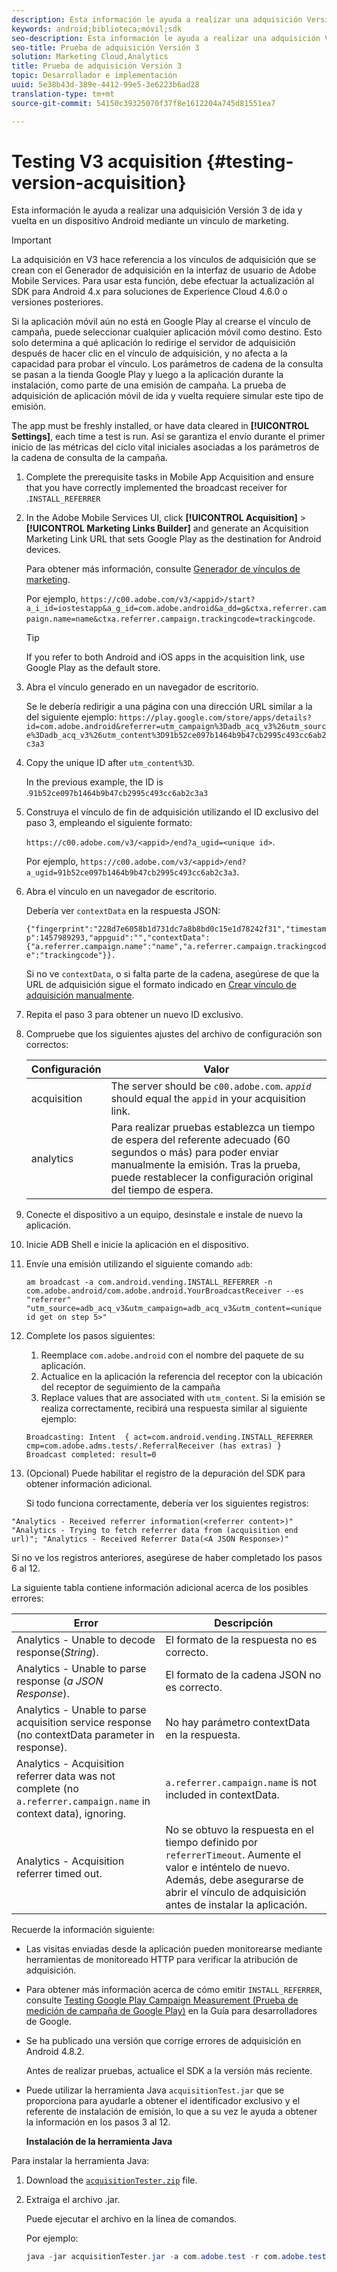 ```yaml
---
description: Esta información le ayuda a realizar una adquisición Versión 3 de ida y vuelta en un dispositivo Android mediante un vínculo de marketing.
keywords: android;biblioteca;móvil;sdk
seo-description: Esta información le ayuda a realizar una adquisición Versión 3 de ida y vuelta en un dispositivo Android mediante un vínculo de marketing.
seo-title: Prueba de adquisición Versión 3
solution: Marketing Cloud,Analytics
title: Prueba de adquisición Versión 3
topic: Desarrollador e implementación
uuid: 5e38b43d-389e-4412-99e5-3e6223b6ad28
translation-type: tm+mt
source-git-commit: 54150c39325070f37f8e1612204a745d81551ea7

---
```



# Testing V3 acquisition {#testing-version-acquisition}

Esta información le ayuda a realizar una adquisición Versión 3 de ida y vuelta en un dispositivo Android mediante un vínculo de marketing.

>[!IMPORTANT]
>
>La adquisición en V3 hace referencia a los vínculos de adquisición que se crean con el Generador de adquisición en la interfaz de usuario de Adobe Mobile Services. Para usar esta función, debe efectuar la actualización al SDK para Android 4.x para soluciones de Experience Cloud 4.6.0 o versiones posteriores.

Si la aplicación móvil aún no está en Google Play al crearse el vínculo de campaña, puede seleccionar cualquier aplicación móvil como destino. Esto solo determina a qué aplicación lo redirige el servidor de adquisición después de hacer clic en el vínculo de adquisición, y no afecta a la capacidad para probar el vínculo. Los parámetros de cadena de la consulta se pasan a la tienda Google Play y luego a la aplicación durante la instalación, como parte de una emisión de campaña. La prueba de adquisición de aplicación móvil de ida y vuelta requiere simular este tipo de emisión.

The app must be freshly installed, or have data cleared in **[!UICONTROL Settings]**, each time a test is run. Así se garantiza el envío durante el primer inicio de las métricas del ciclo vital iniciales asociadas a los parámetros de la cadena de consulta de la campaña.

1. Complete the prerequisite tasks in Mobile App Acquisition and ensure that you have correctly implemented the broadcast receiver for .[](/help/android/acquisition-main/acquisition.md)`INSTALL_REFERRER`
1. In the Adobe Mobile Services UI, click  **[!UICONTROL Acquisition]** &gt; **[!UICONTROL Marketing Links Builder]** and generate an Acquisition Marketing Link URL that sets Google Play as the destination for Android devices.

   Para obtener más información, consulte [Generador de vínculos de marketing](/help/using/acquisition-main/c-marketing-links-builder/c-marketing-links-builder.md).

   Por ejemplo, `https://c00.adobe.com/v3/<appid>/start?a_i_id=iostestapp&a_g_id=com.adobe.android&a_dd=g&ctxa.referrer.campaign.name=name&ctxa.referrer.campaign.trackingcode=trackingcode`.

   >[!TIP]
   >
   >If you refer to both Android and iOS apps in the acquisition link, use Google Play as the default store.

1. Abra el vínculo generado en un navegador de escritorio.

   Se le debería redirigir a una página con una dirección URL similar a la del siguiente ejemplo:
   `https://play.google.com/store/apps/details?id=com.adobe.android&referrer=utm_campaign%3Dadb_acq_v3%26utm_source%3Dadb_acq_v3%26utm_content%3D91b52ce097b1464b9b47cb2995c493cc6ab2c3a3`

1. Copy the unique ID after `utm_content%3D`.

   In the previous example, the ID is .`91b52ce097b1464b9b47cb2995c493cc6ab2c3a3`

1. Construya el vínculo de fin de adquisición utilizando el ID exclusivo del paso 3, empleando el siguiente formato:

   `https://c00.adobe.com/v3/<appid>/end?a_ugid=<unique id>`.

   Por ejemplo, `https://c00.adobe.com/v3/<appid>/end?a_ugid=91b52ce097b1464b9b47cb2995c493cc6ab2c3a3`.

1. Abra el vínculo en un navegador de escritorio.

   Debería ver `contextData` en la respuesta JSON:

   `{"fingerprint":"228d7e6058b1d731dc7a8b8bd0c15e1d78242f31","timestamp":1457989293,"appguid":"","contextData":{"a.referrer.campaign.name":"name","a.referrer.campaign.trackingcode":"trackingcode"}}.`

   Si no ve `contextData`, o si falta parte de la cadena, asegúrese de que la URL de adquisición sigue el formato indicado en [Crear vínculo de adquisición manualmente](/help/using/acquisition-main/c-marketing-links-builder/acquisition-link-manual.md).
1. Repita el paso 3 para obtener un nuevo ID exclusivo.
1. Compruebe que los siguientes ajustes del archivo de configuración son correctos:

   | Configuración | Valor |
   |--- |--- |
   | acquisition | The server should be `c00.adobe.com`.   *`appid`*  should equal the `appid`  in your acquisition link. |
   | analytics | Para realizar pruebas establezca un tiempo de espera del referente adecuado (60 segundos o más) para poder enviar manualmente la emisión. Tras la prueba, puede restablecer la configuración original del tiempo de espera. |

1. Conecte el dispositivo a un equipo, desinstale e instale de nuevo la aplicación.
1. Inicie ADB Shell e inicie la aplicación en el dispositivo.
1. Envíe una emisión utilizando el siguiente comando `adb`: 

   `am broadcast -a com.android.vending.INSTALL_REFERRER -n com.adobe.android/com.adobe.android.YourBroadcastReceiver --es "referrer" "utm_source=adb_acq_v3&utm_campaign=adb_acq_v3&utm_content=<unique id get on step 5>"`

1. Complete los pasos siguientes:
   1. Reemplace `com.adobe.android` con el nombre del paquete de su aplicación.
   1.  Actualice en la aplicación la referencia del receptor con la ubicación del receptor de seguimiento de la campaña
   1. Replace values that are associated with `utm_content`.
   Si la emisión se realiza correctamente, recibirá una respuesta similar al siguiente ejemplo:

   `Broadcasting: Intent 
{ act=com.android.vending.INSTALL_REFERRER cmp=com.adobe.adms.tests/.ReferralReceiver (has extras) } 
Broadcast completed: result=0`

1. (Opcional) Puede habilitar el registro de la depuración del SDK para obtener información adicional.

   Si todo funciona correctamente, debería ver los siguientes registros:

`"Analytics - Received referrer information(<referrer content>)"   "Analytics - Trying to fetch referrer data from (acquisition end url)"; "Analytics - Received Referrer Data(<A JSON Response>)"`

Si no ve los registros anteriores, asegúrese de haber completado los pasos 6 al 12.

La siguiente tabla contiene información adicional acerca de los posibles errores:

| Error | Descripción |
|--- |--- |
| Analytics - Unable to decode response(*String*). | El formato de la respuesta no es correcto. |
| Analytics - Unable to parse response (*a JSON Response*). | El formato de la cadena JSON no es correcto. |
| Analytics - Unable to parse acquisition service response (no contextData parameter in response). | No hay parámetro contextData en la respuesta. |
| Analytics - Acquisition referrer data was not complete (no `a.referrer.campaign.name` in context data), ignoring. | `a.referrer.campaign.name`  is not included in  contextData. |
| Analytics - Acquisition referrer timed out. | No se obtuvo la respuesta en el tiempo definido por `referrerTimeout`. Aumente el valor e inténtelo de nuevo.  Además, debe asegurarse de abrir el vínculo de adquisición antes de instalar la aplicación. |

Recuerde la información siguiente:

* Las visitas enviadas desde la aplicación pueden monitorearse mediante herramientas de monitoreado HTTP para verificar la atribución de adquisición.
* Para obtener más información acerca de cómo emitir `INSTALL_REFERRER`, consulte [Testing Google Play Campaign Measurement (Prueba de medición de campaña de Google Play)](https://developers.google.com/analytics/solutions/testing-play-campaigns) en la Guía para desarrolladores de Google.

* Se ha publicado una versión que corrige errores de adquisición en Android 4.8.2.

   Antes de realizar pruebas, actualice el SDK a la versión más reciente.

* Puede utilizar la herramienta Java `acquisitionTest.jar` que se proporciona para ayudarle a obtener el identificador exclusivo y el referente de instalación de emisión, lo que a su vez le ayuda a obtener la información en los pasos 3 al 12.

   **Instalación de la herramienta Java**

Para instalar la herramienta Java:

1. Download the [`acquisitionTester.zip`](/help/android/assets/acquisitionTester.zip) file.

1. Extraiga el archivo .jar.

   Puede ejecutar el archivo en la línea de comandos.

   Por ejemplo:

   ```java
   java -jar acquisitionTester.jar -a com.adobe.test -r com.adobe.test.ReferrerReceiver -l "https://c00.adobe.com/v3/appid/start?a_i_id=123456&a_g_id=com.adobe.test&a_dd=i&ctxa.referrer.campaign.name=name&ctxa.referrer.campaign.trackingcode=1234
   ```
